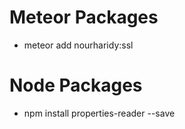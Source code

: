 # Meteor Packages
* meteor add nourharidy:ssl

# Node Packages
* npm install properties-reader --save
